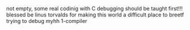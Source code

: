 not empty, some real codinig with C
debugging should be taught first!!!
blessed be linus torvalds for making this world a difficult place to breetf
trying to debug myhh 1-compiler
